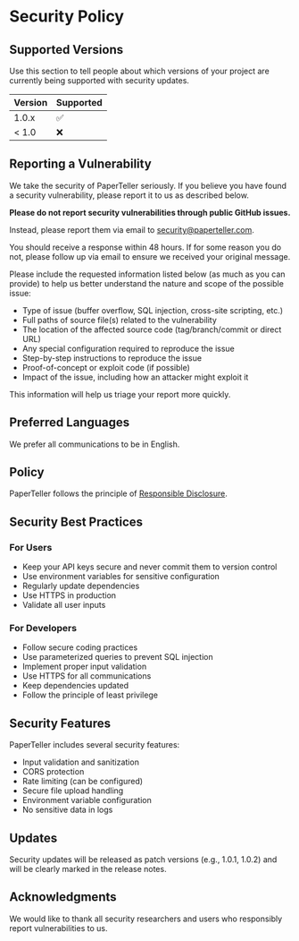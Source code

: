 # Security Policy

## Supported Versions

Use this section to tell people about which versions of your project are currently being supported with security updates.

| Version | Supported          |
| ------- | ------------------ |
| 1.0.x   | :white_check_mark: |
| < 1.0   | :x:                |

## Reporting a Vulnerability

We take the security of PaperTeller seriously. If you believe you have found a security vulnerability, please report it to us as described below.

**Please do not report security vulnerabilities through public GitHub issues.**

Instead, please report them via email to [security@paperteller.com](mailto:security@paperteller.com).

You should receive a response within 48 hours. If for some reason you do not, please follow up via email to ensure we received your original message.

Please include the requested information listed below (as much as you can provide) to help us better understand the nature and scope of the possible issue:

- Type of issue (buffer overflow, SQL injection, cross-site scripting, etc.)
- Full paths of source file(s) related to the vulnerability
- The location of the affected source code (tag/branch/commit or direct URL)
- Any special configuration required to reproduce the issue
- Step-by-step instructions to reproduce the issue
- Proof-of-concept or exploit code (if possible)
- Impact of the issue, including how an attacker might exploit it

This information will help us triage your report more quickly.

## Preferred Languages

We prefer all communications to be in English.

## Policy

PaperTeller follows the principle of [Responsible Disclosure](https://en.wikipedia.org/wiki/Responsible_disclosure).

## Security Best Practices

### For Users
- Keep your API keys secure and never commit them to version control
- Use environment variables for sensitive configuration
- Regularly update dependencies
- Use HTTPS in production
- Validate all user inputs

### For Developers
- Follow secure coding practices
- Use parameterized queries to prevent SQL injection
- Implement proper input validation
- Use HTTPS for all communications
- Keep dependencies updated
- Follow the principle of least privilege

## Security Features

PaperTeller includes several security features:
- Input validation and sanitization
- CORS protection
- Rate limiting (can be configured)
- Secure file upload handling
- Environment variable configuration
- No sensitive data in logs

## Updates

Security updates will be released as patch versions (e.g., 1.0.1, 1.0.2) and will be clearly marked in the release notes.

## Acknowledgments

We would like to thank all security researchers and users who responsibly report vulnerabilities to us. 